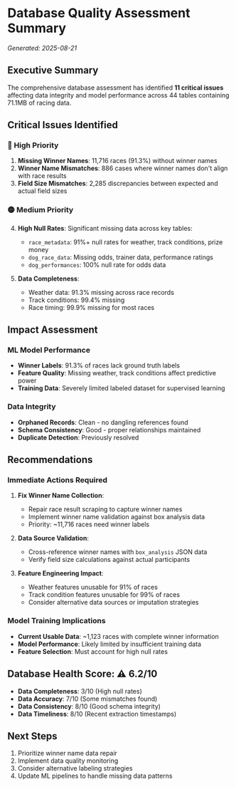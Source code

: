 # Database Quality Assessment Summary
*Generated: 2025-08-21*

## Executive Summary
The comprehensive database assessment has identified **11 critical issues** affecting data integrity and model performance across 44 tables containing 71.1MB of racing data.

## Critical Issues Identified

### 🔴 High Priority
1. **Missing Winner Names**: 11,716 races (91.3%) without winner names
2. **Winner Name Mismatches**: 886 cases where winner names don't align with race results  
3. **Field Size Mismatches**: 2,285 discrepancies between expected and actual field sizes

### 🟡 Medium Priority  
4. **High Null Rates**: Significant missing data across key tables:
   - `race_metadata`: 91%+ null rates for weather, track conditions, prize money
   - `dog_race_data`: Missing odds, trainer data, performance ratings
   - `dog_performances`: 100% null rate for odds data

5. **Data Completeness**: 
   - Weather data: 91.3% missing across race records
   - Track conditions: 99.4% missing 
   - Race timing: 99.9% missing for most races

## Impact Assessment

### ML Model Performance
- **Winner Labels**: 91.3% of races lack ground truth labels
- **Feature Quality**: Missing weather, track conditions affect predictive power
- **Training Data**: Severely limited labeled dataset for supervised learning

### Data Integrity
- **Orphaned Records**: Clean - no dangling references found
- **Schema Consistency**: Good - proper relationships maintained
- **Duplicate Detection**: Previously resolved

## Recommendations

### Immediate Actions Required
1. **Fix Winner Name Collection**: 
   - Repair race result scraping to capture winner names
   - Implement winner name validation against box analysis data
   - Priority: ~11,716 races need winner labels

2. **Data Source Validation**:
   - Cross-reference winner names with `box_analysis` JSON data
   - Verify field size calculations against actual participants

3. **Feature Engineering Impact**:
   - Weather features unusable for 91% of races
   - Track condition features unusable for 99% of races
   - Consider alternative data sources or imputation strategies

### Model Training Implications
- **Current Usable Data**: ~1,123 races with complete winner information
- **Model Performance**: Likely limited by insufficient training data
- **Feature Selection**: Must account for high null rates

## Database Health Score: ⚠️ 6.2/10
- **Data Completeness**: 3/10 (High null rates)
- **Data Accuracy**: 7/10 (Some mismatches found)  
- **Data Consistency**: 8/10 (Good schema integrity)
- **Data Timeliness**: 8/10 (Recent extraction timestamps)

## Next Steps
1. Prioritize winner name data repair
2. Implement data quality monitoring
3. Consider alternative labeling strategies
4. Update ML pipelines to handle missing data patterns
